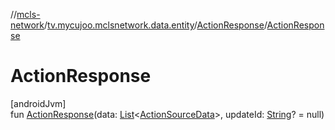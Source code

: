 //[mcls-network](../../../index.md)/[tv.mycujoo.mclsnetwork.data.entity](../index.md)/[ActionResponse](index.md)/[ActionResponse](-action-response.md)

# ActionResponse

[androidJvm]\
fun [ActionResponse](-action-response.md)(data: [List](https://kotlinlang.org/api/latest/jvm/stdlib/kotlin.collections/-list/index.html)&lt;[ActionSourceData](../../tv.mycujoo.mclsnetwork.domain.entity/-action-source-data/index.md)&gt;, updateId: [String](https://kotlinlang.org/api/latest/jvm/stdlib/kotlin/-string/index.html)? = null)
